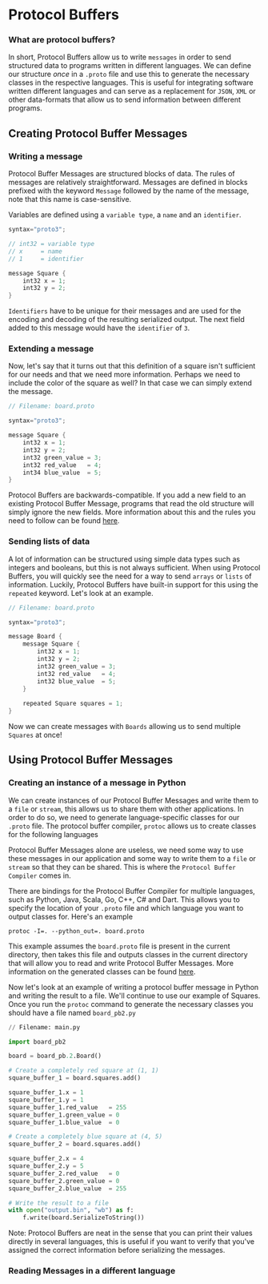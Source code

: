 

# Protocol Buffers

### What are protocol buffers?
In short, Protocol Buffers allow us to write `messages` in order to send structured data to programs written in different languages. We can define our structure *once* in a `.proto` file and use this to generate the necessary classes in the respective languages. This is useful for integrating software written different languages and can serve as a replacement for `JSON`, `XML` or other data-formats that allow us to send information between different programs.

## Creating Protocol Buffer Messages

### Writing a message
Protocol Buffer Messages are structured blocks of data. The rules of messages are relatively straightforward. Messages are defined in blocks prefixed with the keyword `Message` followed by the name of the message, note that this name is case-sensitive.

Variables are defined using a `variable type`, a `name` and an `identifier`.

````java #use java to get some syntax highlighting
syntax="proto3";

// int32 = variable type
// x     = name
// 1     = identifier

message Square {
    int32 x = 1;
    int32 y = 2;
}
````

`Identifiers` have to be unique for their messages and are used for the encoding and decoding of the resulting serialized output. The next field added to this message would have the `identifier` of `3`.

### Extending a message

Now, let's say that it turns out that this definition of a square isn't sufficient for our needs and that we need more information. Perhaps we need to include the color of the square as well? In that case we can simply extend the message.

````java #use java to get some syntax highlighting
// Filename: board.proto

syntax="proto3";

message Square {
    int32 x = 1;
    int32 y = 2;
    int32 green_value = 3;
    int32 red_value   = 4;
    int34 blue_value  = 5;
}
````

Protocol Buffers are backwards-compatible. If you add a new field to an existing Protocol Buffer Message, programs that read the old structure will simply ignore the new fields. More information about this and the rules you need to follow can be found [here](https://developers.google.com/protocol-buffers/docs/javatutorial#extending-a-protocol-buffer).

### Sending lists of data
A lot of information can be structured using simple data types such as integers and booleans, but this is not always sufficient. When using Protocol Buffers, you will quickly see the need for a way to send `arrays` or `lists` of information. Luckily, Protocol Buffers have built-in support for this using the `repeated` keyword. Let's look at an example.

````java
// Filename: board.proto

syntax="proto3";

message Board {
    message Square {
        int32 x = 1;
        int32 y = 2;
        int32 green_value = 3;
        int32 red_value   = 4;
        int32 blue_value  = 5;
    }
    
    repeated Square squares = 1;
}
````

Now we can create messages with `Boards` allowing us to send multiple `Squares` at once!

## Using Protocol Buffer Messages

### Creating an instance of a message in Python

We can create instances of our Protocol Buffer Messages and write them to a `file` or `stream`, this allows us to share them with other applications. In order to do so, we need to generate language-specific classes for our `.proto` file. The protocol buffer compiler, `protoc` allows us to create classes for the following languages

Protocol Buffer Messages alone are useless, we need some way to use these messages in our application and some way to write them to a `file` or `stream` so that they can be shared. This is where the `Protocol Buffer Compiler` comes in.

There are bindings for the Protocol Buffer Compiler for multiple languages, such as Python, Java, Scala, Go, C++, C# and Dart. This allows you to specify the location of your `.proto` file and which language you want to output classes for. Here's an example

`protoc -I=. --python_out=. board.proto`

This example assumes the `board.proto` file is present in the current directory, then takes this file and outputs classes in the current directory that will allow you to read and write Protocol Buffer Messages. More information on the generated classes can be found [here](https://developers.google.com/protocol-buffers/docs/reference/java-generated).

Now let's look at an example of writing a protocol buffer message in Python and writing the result to a file. We'll continue to use our example of Squares. Once you run the `protoc` command to generate the necessary classes you should have a file named `board_pb2.py`

````python
// Filename: main.py

import board_pb2

board = board_pb.2.Board()

# Create a completely red square at (1, 1)
square_buffer_1 = board.squares.add()

square_buffer_1.x = 1
square_buffer_1.y = 1
square_buffer_1.red_value   = 255
square_buffer_1.green_value = 0
square_buffer_1.blue_value  = 0

# Create a completely blue square at (4, 5)
square_buffer_2 = board.squares.add()

square_buffer_2.x = 4
square_buffer_2.y = 5
square_buffer_2.red_value   = 0
square_buffer_2.green_value = 0
square_buffer_2.blue_value  = 255

# Write the result to a file
with open("output.bin", "wb") as f:
    f.write(board.SerializeToString())
````

Note: Protocol Buffers are neat in the sense that you can print their values directly in several languages, this is useful if you want to verify that you've assigned the correct information before serializing the messages.

### Reading Messages in a different language
<!--stackedit_data:
eyJoaXN0b3J5IjpbLTIwOTU2NTQyMjksLTY5Njc2NTMzNV19
-->